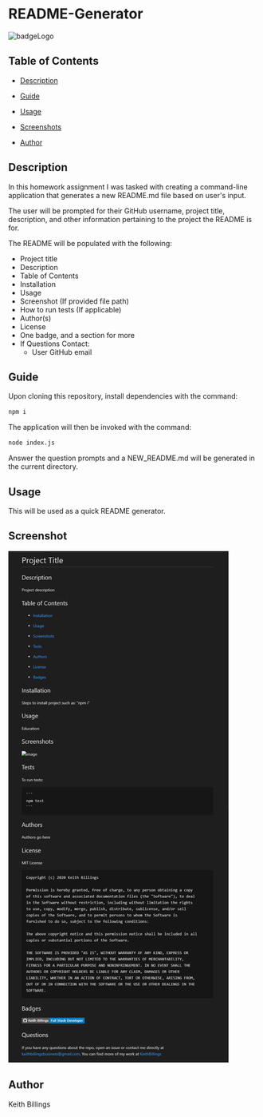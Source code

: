 # README-Generator

![badgeLogo](https://img.shields.io/badge/Keith%20Billings-Full%20Stack%20Developer-blue?style=flat-square&logo=GitHub)

## Table of Contents

 * [Description](#Description)

 * [Guide](#Guide)

 * [Usage](#usage)

 * [Screenshots](#screenshots)

 * [Author](#Author)

## Description

In this homework assignment I was tasked with creating a command-line application that generates a new README.md file based on user's input. 

The user will be prompted for their GitHub username, project title, description, and other information pertaining to the project the README is for.

The README will be populated with the following:

* Project title
* Description
* Table of Contents
* Installation
* Usage
* Screenshot (If provided file path)
* How to run tests (If applicable)
* Author(s)
* License
* One badge, and a section for more
* If Questions Contact:
  * User GitHub email

## Guide

Upon cloning this repository, install dependencies with the command:

```sh
npm i
```

The application will then be invoked with the command: 

```sh
node index.js
```

Answer the question prompts and a NEW_README.md will be generated in the current directory.

## Usage

This will be used as a quick README generator.

## Screenshot

![image](./assets/images/Screenshot1.png)

## Author

Keith Billings


